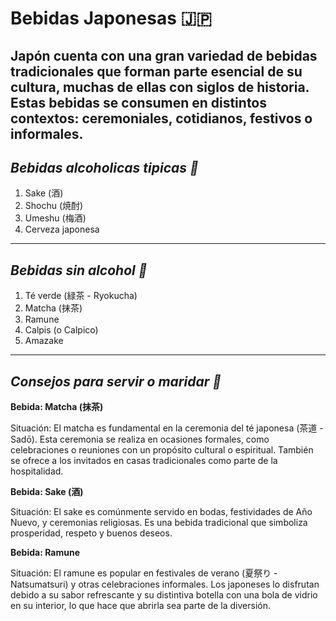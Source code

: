 # Bebidas Japonesas 🇯🇵
Japón cuenta con una gran variedad de bebidas tradicionales que forman parte esencial de su cultura, muchas de ellas con siglos de historia. Estas bebidas se consumen en distintos contextos: ceremoniales, cotidianos, festivos o informales.
---
## *Bebidas alcoholicas tipicas 🍻*
1. Sake (酒)
2. Shochu (焼酎)
3. Umeshu (梅酒)
4. Cerveza japonesa
---
## *Bebidas sin alcohol 🥤*
1. Té verde (緑茶 - Ryokucha)
2. Matcha (抹茶)
3. Ramune
4. Calpis (o Calpico)
5. Amazake
---
## *Consejos para servir o maridar 👥*
**Bebida: Matcha (抹茶)**

Situación: El matcha es fundamental en la ceremonia del té japonesa (茶道 - Sadō). Esta ceremonia se realiza en ocasiones formales, como celebraciones o reuniones con un propósito cultural o espiritual. También se ofrece a los invitados en casas tradicionales como parte de la hospitalidad.

**Bebida: Sake (酒)**

Situación: El sake es comúnmente servido en bodas, festividades de Año Nuevo, y ceremonias religiosas. Es una bebida tradicional que simboliza prosperidad, respeto y buenos deseos.

**Bebida: Ramune**

Situación: El ramune es popular en festivales de verano (夏祭り - Natsumatsuri) y otras celebraciones informales. Los japoneses lo disfrutan debido a su sabor refrescante y su distintiva botella con una bola de vidrio en su interior, lo que hace que abrirla sea parte de la diversión.